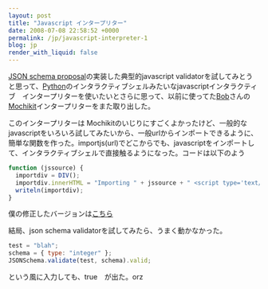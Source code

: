 ```yaml
---
layout: post
title: "Javascript インタープリター"
date: 2008-07-08 22:58:52 +0000
permalink: /jp/javascript-interpreter-1
blog: jp
render_with_liquid: false
---
```


[JSON schema proposal](http://www.json.org/json-schema-proposal/)の実装した典型的javascript validatorを試してみとうと思って、[Python](http://www.python.org/)のインタラクティブシェルみたいなjavascriptインタラクティブ　インタープリターを使いたいとさらに思って、以前に使ってた[Bob](http://bob.pythonmac.org/)さんの[Mochikit](http://mochikit.com)インタープリターをまた取り出した。

このインタープリターは Mochikitのいじりにすごくよかったけど、一般的なjavascriptをいろいろ試してみたいから、一般urlからインポートできるように、簡単な関数を作った。importjs(url)でどこからでも、javascriptをインポートして、インタラクティブシェルで直接触るようになった。コードは以下のよう

```javascript
function (jssource) {
  importdiv = DIV();
  importdiv.innerHTML = "Importing " + jssource + " <script type='text/javascript' src='" + jssource + "'></script>";
  writeln(importdiv);
}
```

僕の修正したバージョンは[こちら](http://static.ianlewis.org/prod/demos/files/interpreter/index.html)

結局、json schema validatorを試してみたら、うまく動かなかった。

```javascript
test = "blah";
schema = { type: "integer" };
JSONSchema.validate(test, schema).valid;
```

という風に入力しても、true　が出た。orz
